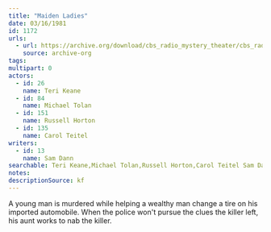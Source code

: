```yaml
---
title: "Maiden Ladies"
date: 03/16/1981
id: 1172
urls: 
  - url: https://archive.org/download/cbs_radio_mystery_theater/cbs_radio_mystery_theater-1151-1200.zip/cbs_radio_mystery_theater-1151-1200%2Fcbsrmt_1172_the_maiden_ladies.mp3
    source: archive-org
tags: 
multipart: 0
actors:  
  - id: 26
    name: Teri Keane  
  - id: 84
    name: Michael Tolan  
  - id: 151
    name: Russell Horton  
  - id: 135
    name: Carol Teitel
writers:  
  - id: 13
    name: Sam Dann
searchable: Teri Keane,Michael Tolan,Russell Horton,Carol Teitel Sam Dann
notes: 
descriptionSource: kf
---
```

A young man is murdered while helping a wealthy man change a tire on his imported automobile. When the police won't pursue the clues the killer left, his aunt works to nab the killer.